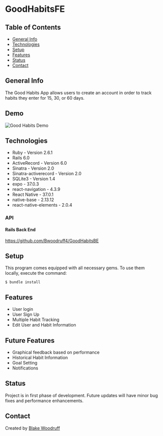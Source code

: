 # GoodHabitsFE
## Table of Contents
* [General Info](#general-info)
* [Technologies](#technologies)
* [Setup](#setup)
* [Features](#features)
* [Status](#status)
* [Contact](#contact)

## General Info

The Good Habits App allows users to create an account in order to track habits they enter for 15, 30, or 60 days.

## Demo

![Good Habits Demo](https://youtu.be/56iUok--p-Y)

## Technologies

* Ruby - Version 2.6.1
* Rails 6.0
* ActiveRecord - Version 6.0 
* Sinatra - Version 2.0
* Sinatra-activerecord -  Version 2.0
* SQLite3 - Version 1.4
* expo - 37.0.3
* react-navigation - 4.3.9
* React Native - 37.0.1
* native-base - 2.13.12
* react-native-elements - 2.0.4

### API

#### Rails Back End
https://github.com/Bwoodruff4/GoodHabitsBE

## Setup

This program comes equipped with all necessary gems. To use them locally, execute the command:

`$ bundle install`

## Features

* User login
* User Sign Up
* Multiple Habit Tracking
* Edit User and Habit Information

## Future Features

* Graphical feedback based on performance
* Historical Habit Information
* Goal Setting
* Notifications


## Status

Project is in first phase of development. Future updates will have minor bug fixes and performance enhancements.

## Contact
Created by [Blake Woodruff](http://www.linkedin.com/in/blakewoodruffengineer)
